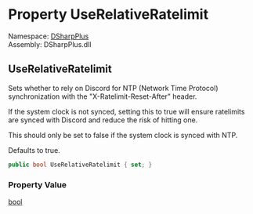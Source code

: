 # Property UseRelativeRatelimit

Namespace: [DSharpPlus](DSharpPlus.md)  
Assembly: DSharpPlus.dll

## <a id="DSharpPlus_DiscordConfiguration_UseRelativeRatelimit"></a>UseRelativeRatelimit

<p>Sets whether to rely on Discord for NTP (Network Time Protocol) synchronization with the "X-Ratelimit-Reset-After" header.</p>
<p>If the system clock is not synced, setting this to true will ensure ratelimits are synced with Discord and reduce the risk of hitting one.</p>
<p>This should only be set to false if the system clock is synced with NTP.</p>
<p>Defaults to true.</p>

```csharp
public bool UseRelativeRatelimit { set; }
```

### Property Value

[bool](https://learn.microsoft.com/dotnet/api/system.boolean)

